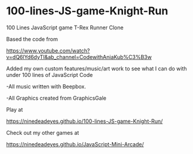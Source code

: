 # 100-lines-JS-game-Knight-Run
100 Lines JavaScript game  T-Rex Runner Clone 


Based the code from 

https://www.youtube.com/watch?v=dQ6lYd6dyTI&ab_channel=CodewithAniaKub%C3%B3w

Added my own custom features/music/art work to see what I can do with under 100 lines of JavaScript Code  

-All music written with Beepbox.

-All Graphics created from GraphicsGale

Play at 

https://ninedeadeyes.github.io/100-lines-JS-game-Knight-Run/

Check out my other games at

https://ninedeadeyes.github.io/JavaScript-Mini-Arcade/
